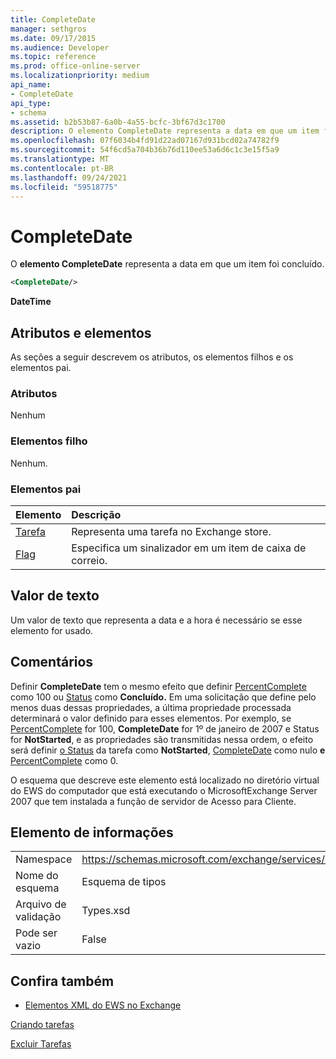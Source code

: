 ```yaml
---
title: CompleteDate
manager: sethgros
ms.date: 09/17/2015
ms.audience: Developer
ms.topic: reference
ms.prod: office-online-server
ms.localizationpriority: medium
api_name:
- CompleteDate
api_type:
- schema
ms.assetid: b2b53b87-6a0b-4a55-bcfc-3bf67d3c1700
description: O elemento CompleteDate representa a data em que um item foi concluído.
ms.openlocfilehash: 07f6034b4fd91d22ad07167d931bcd02a74782f9
ms.sourcegitcommit: 54f6cd5a704b36b76d110ee53a6d6c1c3e15f5a9
ms.translationtype: MT
ms.contentlocale: pt-BR
ms.lasthandoff: 09/24/2021
ms.locfileid: "59518775"
---
```

# <a name="completedate"></a>CompleteDate

O **elemento CompleteDate** representa a data em que um item foi concluído. 
  
```xml
<CompleteDate/>
```

 **DateTime**
## <a name="attributes-and-elements"></a>Atributos e elementos

As seções a seguir descrevem os atributos, os elementos filhos e os elementos pai.
  
### <a name="attributes"></a>Atributos

Nenhum
  
### <a name="child-elements"></a>Elementos filho

Nenhum.
  
### <a name="parent-elements"></a>Elementos pai

|**Elemento**|**Descrição**|
|:-----|:-----|
|[Tarefa](task.md) <br/> |Representa uma tarefa no Exchange store.  <br/> |
|[Flag](flag.md) <br/> |Especifica um sinalizador em um item de caixa de correio.  <br/> |
   
## <a name="text-value"></a>Valor de texto

Um valor de texto que representa a data e a hora é necessário se esse elemento for usado.
  
## <a name="remarks"></a>Comentários

Definir **CompleteDate** tem o mesmo efeito que definir [PercentComplete](percentcomplete.md) como 100 ou [Status](status.md) como **Concluído.** Em uma solicitação que define pelo menos duas dessas propriedades, a última propriedade processada determinará o valor definido para esses elementos. Por exemplo, se [PercentComplete](percentcomplete.md) for 100, **CompleteDate** for 1º de janeiro de 2007 e Status for **NotStarted**, e as propriedades são transmitidas nessa ordem, o efeito será definir [o Status](status.md) da tarefa como **NotStarted**, [CompleteDate](completedate.md) como nulo **e** [PercentComplete](percentcomplete.md) como 0. [](status.md) 
  
O esquema que descreve este elemento está localizado no diretório virtual do EWS do computador que está executando o MicrosoftExchange Server 2007 que tem instalada a função de servidor de Acesso para Cliente.
  
## <a name="element-information"></a>Elemento de informações

|||
|:-----|:-----|
|Namespace  <br/> |https://schemas.microsoft.com/exchange/services/2006/types  <br/> |
|Nome do esquema  <br/> |Esquema de tipos  <br/> |
|Arquivo de validação  <br/> |Types.xsd  <br/> |
|Pode ser vazio  <br/> |False  <br/> |
   
## <a name="see-also"></a>Confira também



- [Elementos XML do EWS no Exchange](ews-xml-elements-in-exchange.md)


[Criando tarefas](https://msdn.microsoft.com/library/0ef97334-e8a0-4f67-a23a-dd9e2bbad49f%28Office.15%29.aspx)
  
[Excluir Tarefas](https://msdn.microsoft.com/library/a3d7e25f-8a35-4901-b1d9-d31f418ab340%28Office.15%29.aspx)

